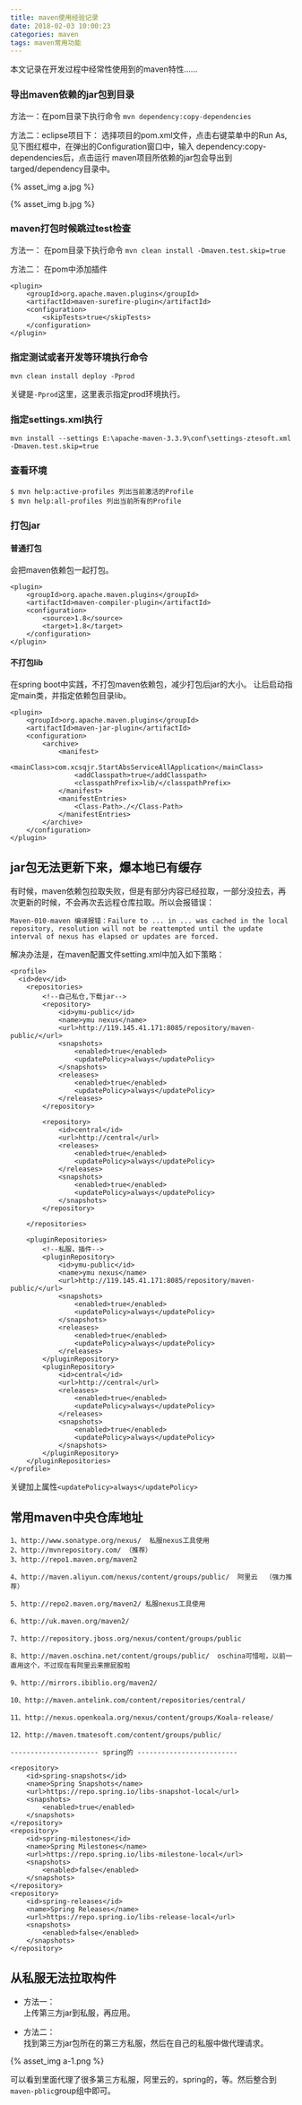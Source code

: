 ```yaml
---
title: maven使用经验记录
date: 2018-02-03 10:00:23
categories: maven
tags: maven常用功能
---
```


本文记录在开发过程中经常性使用到的maven特性……

### 导出maven依赖的jar包到目录

方法一：在pom目录下执行命令	
`mvn dependency:copy-dependencies`

方法二：eclipse项目下：
选择项目的pom.xml文件，点击右键菜单中的Run As,见下图红框中，在弹出的Configuration窗口中，输入 dependency:copy-dependencies后，点击运行
maven项目所依赖的jar包会导出到targed/dependency目录中。

{% asset_img a.jpg %} 

{% asset_img b.jpg %} 

### maven打包时候跳过test检查

方法一： 在pom目录下执行命令
`mvn clean install -Dmaven.test.skip=true`

方法二： 在pom中添加插件

    <plugin>
        <groupId>org.apache.maven.plugins</groupId>
        <artifactId>maven-surefire-plugin</artifactId>
        <configuration>
            <skipTests>true</skipTests>
        </configuration>
    </plugin>
    
### 指定测试或者开发等环境执行命令

```shell script
mvn clean install deploy -Pprod
```   
关键是`-Pprod`这里，这里表示指定prod环境执行。 

### 指定settings.xml执行

```shell script
mvn install --settings E:\apache-maven-3.3.9\conf\settings-ztesoft.xml -Dmaven.test.skip=true
```

### 查看环境

```text
$ mvn help:active-profiles 列出当前激活的Profile
$ mvn help:all-profiles 列出当前所有的Profile
```

### 打包jar

#### 普通打包
会把maven依赖包一起打包。

    <plugin>
        <groupId>org.apache.maven.plugins</groupId>
        <artifactId>maven-compiler-plugin</artifactId>
        <configuration>
            <source>1.8</source>
            <target>1.8</target>
        </configuration>
    </plugin>

#### 不打包lib
在spring boot中实践，不打包maven依赖包，减少打包后jar的大小。 
让后启动指定main类，并指定依赖包目录lib。

    <plugin>
        <groupId>org.apache.maven.plugins</groupId>
        <artifactId>maven-jar-plugin</artifactId>
        <configuration>
            <archive>
                <manifest>
                    <mainClass>com.xcsqjr.StartAbsServiceAllApplication</mainClass>
                    <addClasspath>true</addClasspath>
                    <classpathPrefix>lib/</classpathPrefix>
                </manifest>
                <manifestEntries>
                    <Class-Path>./</Class-Path>
                </manifestEntries>
            </archive>
        </configuration>
    </plugin>


## jar包无法更新下来，爆本地已有缓存

有时候，maven依赖包拉取失败，但是有部分内容已经拉取，一部分没拉去，再次更新的时候，不会再次去远程仓库拉取。所以会报错误：

    Maven-010-maven 编译报错：Failure to ... in ... was cached in the local repository, resolution will not be reattempted until the update interval of nexus has elapsed or updates are forced.


解决办法是，在maven配置文件setting.xml中加入如下策略：

    <profile>
      <id>dev</id>
        <repositories>
            <!--自己私仓,下载jar-->
            <repository>
                <id>ymu-public</id>
                <name>ymu nexus</name>
                <url>http://119.145.41.171:8085/repository/maven-public/</url>
                <snapshots>
                    <enabled>true</enabled>
                    <updatePolicy>always</updatePolicy>
                </snapshots>
                <releases>
                    <enabled>true</enabled>
                    <updatePolicy>always</updatePolicy>
                </releases>
            </repository>

            <repository>
                <id>central</id>
                <url>http://central</url>
                <releases>
                    <enabled>true</enabled>
                    <updatePolicy>always</updatePolicy>
                </releases>
                <snapshots>
                    <enabled>true</enabled>
                    <updatePolicy>always</updatePolicy>
                </snapshots>
            </repository>

        </repositories>

        <pluginRepositories>
            <!--私服，插件-->
            <pluginRepository>
                <id>ymu-public</id>
                <name>ymu nexus</name>
                <url>http://119.145.41.171:8085/repository/maven-public/</url>
                <snapshots>
                    <enabled>true</enabled>
                    <updatePolicy>always</updatePolicy>
                </snapshots>
                <releases>
                    <enabled>true</enabled>
                    <updatePolicy>always</updatePolicy>
                </releases>
            </pluginRepository>
            <pluginRepository>
                <id>central</id>
                <url>http://central</url>
                <releases>
                    <enabled>true</enabled>
                    <updatePolicy>always</updatePolicy>
                </releases>
                <snapshots>
                    <enabled>true</enabled>
                    <updatePolicy>always</updatePolicy>
                </snapshots>
            </pluginRepository>
        </pluginRepositories>
    </profile>
    
关键加上属性`<updatePolicy>always</updatePolicy> `

## 常用maven中央仓库地址

    1、http://www.sonatype.org/nexus/  私服nexus工具使用
    2、http://mvnrepository.com/ （推荐）
    3、http://repo1.maven.org/maven2
    
    4、http://maven.aliyun.com/nexus/content/groups/public/  阿里云  （强力推荐）
    
    5、http://repo2.maven.org/maven2/ 私服nexus工具使用
    
    6、http://uk.maven.org/maven2/
    
    7、http://repository.jboss.org/nexus/content/groups/public
    
    8、http://maven.oschina.net/content/groups/public/  oschina可惜啦，以前一直用这个，不过现在有阿里云来擦屁股啦
    
    9、http://mirrors.ibiblio.org/maven2/
    
    10、http://maven.antelink.com/content/repositories/central/
    
    11、http://nexus.openkoala.org/nexus/content/groups/Koala-release/
    
    12、http://maven.tmatesoft.com/content/groups/public/ 
    
    ---------------------- spring的 -------------------------
    
    <repository>
        <id>spring-snapshots</id>
        <name>Spring Snapshots</name>
        <url>https://repo.spring.io/libs-snapshot-local</url>
        <snapshots>
            <enabled>true</enabled>
        </snapshots>
    </repository>
    <repository>
        <id>spring-milestones</id>
        <name>Spring Milestones</name>
        <url>https://repo.spring.io/libs-milestone-local</url>
        <snapshots>
            <enabled>false</enabled>
        </snapshots>
    </repository>
    <repository>
        <id>spring-releases</id>
        <name>Spring Releases</name>
        <url>https://repo.spring.io/libs-release-local</url>
        <snapshots>
            <enabled>false</enabled>
        </snapshots>
    </repository>  
    
    
## 从私服无法拉取构件

- 方法一：  
上传第三方jar到私服，再应用。

- 方法二：  
找到第三方jar包所在的第三方私服，然后在自己的私服中做代理请求。    

{% asset_img a-1.png %} 

可以看到里面代理了很多第三方私服，阿里云的，spring的，等。然后整合到`maven-pblic`group组中即可。

